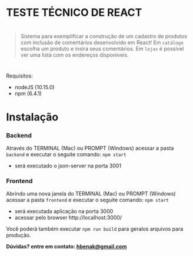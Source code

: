 # TESTE TÉCNICO DE REACT
#
> Sistema para exemplificar a construção de um cadastro de produtos com inclusão de comentários desenvolvido em React!
>Em `catálogo` escolha um produto e insira seus comentários.
>Em `lojas` é possível ver uma lista com os endereços disponíveis.
#

Requisitos:
  - nodeJS (10.15.0)
  - npm (6.4.1)

# Instalação
### Backend
Através do TERMINAL (Mac) ou PROMPT (Windows) acessar a pasta `backend` e executar o seguite comando: `npm start`
  - será executado o json-server na porta 3001

### Frontend
Abrindo uma nova janela do TERMINAL (Mac) ou PROMPT (Windows) acessar a pasta `frontend` e executar o seguite comando: `npm start`
  - será executada aplicação na porta 3000
  - acessar pelo browser http://localhost:3000/

Você poderá também executar `npm run build` para geralos arquivos para produção.

**Dúvidas? entre em contato: hbenak@gmail.com**